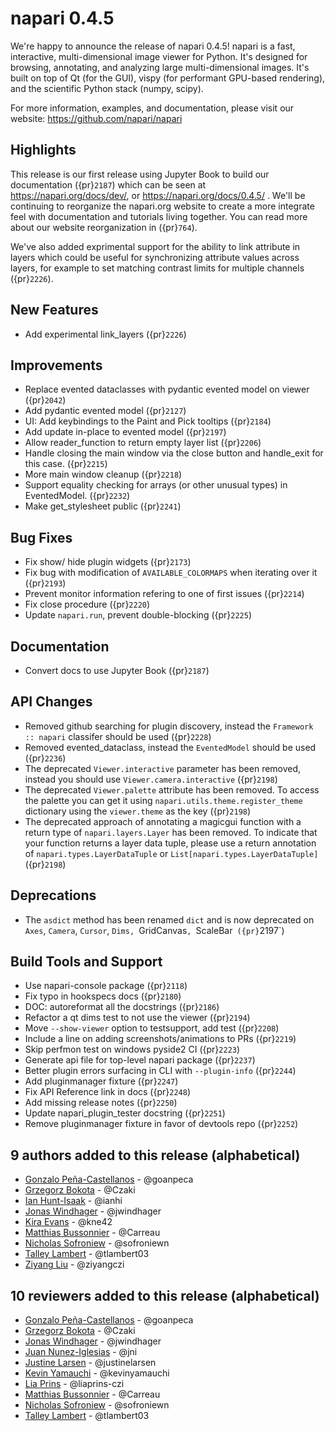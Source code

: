 # napari 0.4.5

We're happy to announce the release of napari 0.4.5!
napari is a fast, interactive, multi-dimensional image viewer for Python.
It's designed for browsing, annotating, and analyzing large multi-dimensional
images. It's built on top of Qt (for the GUI), vispy (for performant GPU-based
rendering), and the scientific Python stack (numpy, scipy).


For more information, examples, and documentation, please visit our website:
https://github.com/napari/napari

## Highlights
This release is our first release using Jupyter Book to build our documentation ({pr}`2187`)
which can be seen at https://napari.org/docs/dev/, or
https://napari.org/docs/0.4.5/ . We'll be continuing to reorganize the
napari.org website to create a more integrate feel with documentation and tutorials living
together. You can read more about our website reorganization in ({pr}`764`).

We've also added exprimental support for the ability to link attribute in layers which could
be useful for synchronizing attribute values across layers, for example to
set matching contrast limits for multiple channels ({pr}`2226`).


## New Features
- Add experimental link_layers ({pr}`2226`)


## Improvements
- Replace evented dataclasses with pydantic evented model on viewer ({pr}`2042`)
- Add pydantic evented model ({pr}`2127`)
- UI: Add keybindings to the Paint and Pick tooltips ({pr}`2184`)
- Add update in-place to evented model ({pr}`2197`)
- Allow reader_function to return empty layer list ({pr}`2206`)
- Handle closing the main window via the close button and handle_exit for this case. ({pr}`2215`)
- More main window cleanup ({pr}`2218`)
- Support equality checking for arrays (or other unusual types) in EventedModel. ({pr}`2232`)
- Make get_stylesheet public ({pr}`2241`)


## Bug Fixes
- Fix show/ hide plugin widgets ({pr}`2173`)
- Fix bug with modification of `AVAILABLE_COLORMAPS` when iterating over it  ({pr}`2193`)
- Prevent monitor information refering to one of first issues ({pr}`2214`)
- Fix close procedure ({pr}`2220`)
- Update `napari.run`, prevent double-blocking ({pr}`2225`)


## Documentation
- Convert docs to use Jupyter Book ({pr}`2187`)


## API Changes
- Removed github searching for plugin discovery, instead the `Framework :: napari` classifer should be used ({pr}`2228`)
- Removed evented_dataclass, instead the `EventedModel` should be used ({pr}`2236`)
- The deprecated ``Viewer.interactive`` parameter has been removed, instead you should use ``Viewer.camera.interactive`` ({pr}`2198`)
- The deprecated ``Viewer.palette`` attribute has been removed. To access the palette you can get it using ``napari.utils.theme.register_theme`` dictionary using the ``viewer.theme`` as the key ({pr}`2198`)
- The deprecated approach of annotating a magicgui function with a return type of ``napari.layers.Layer`` has been removed. To indicate that your function returns a layer data tuple, please use a return annotation of ``napari.types.LayerDataTuple`` or ``List[napari.types.LayerDataTuple]``({pr}`2198`)


## Deprecations
 - The `asdict` method has been renamed `dict` and is now deprecated on `Axes`, `Camera`, `Cursor`, `Dims, `GridCanvas`, `ScaleBar` ({pr}`2197`)


## Build Tools and Support
- Use napari-console package ({pr}`2118`)
- Fix typo in hookspecs docs ({pr}`2180`)
- DOC: autoreformat all the docstrings ({pr}`2186`)
- Refactor a qt dims test to not use the viewer ({pr}`2194`)
- Move `--show-viewer` option to testsupport, add test ({pr}`2208`)
- Include a line on adding screenshots/animations to PRs ({pr}`2219`)
- Skip perfmon test on windows pyside2 CI ({pr}`2223`)
- Generate api file for top-level napari package ({pr}`2237`)
- Better plugin errors surfacing in CLI with `--plugin-info` ({pr}`2244`)
- Add pluginmanager fixture ({pr}`2247`)
- Fix API Reference link in docs ({pr}`2248`)
- Add missing release notes ({pr}`2250`)
- Update napari_plugin_tester docstring ({pr}`2251`)
- Remove pluginmanager fixture in favor of devtools repo ({pr}`2252`)


## 9 authors added to this release (alphabetical)

- [Gonzalo Peña-Castellanos](https://github.com/napari/napari/commits?author=goanpeca) - @goanpeca
- [Grzegorz Bokota](https://github.com/napari/napari/commits?author=Czaki) - @Czaki
- [Ian Hunt-Isaak](https://github.com/napari/napari/commits?author=ianhi) - @ianhi
- [Jonas Windhager](https://github.com/napari/napari/commits?author=jwindhager) - @jwindhager
- [Kira Evans](https://github.com/napari/napari/commits?author=kne42) - @kne42
- [Matthias Bussonnier](https://github.com/napari/napari/commits?author=Carreau) - @Carreau
- [Nicholas Sofroniew](https://github.com/napari/napari/commits?author=sofroniewn) - @sofroniewn
- [Talley Lambert](https://github.com/napari/napari/commits?author=tlambert03) - @tlambert03
- [Ziyang Liu](https://github.com/napari/napari/commits?author=ziyangczi) - @ziyangczi


## 10 reviewers added to this release (alphabetical)

- [Gonzalo Peña-Castellanos](https://github.com/napari/napari/commits?author=goanpeca) - @goanpeca
- [Grzegorz Bokota](https://github.com/napari/napari/commits?author=Czaki) - @Czaki
- [Jonas Windhager](https://github.com/napari/napari/commits?author=jwindhager) - @jwindhager
- [Juan Nunez-Iglesias](https://github.com/napari/napari/commits?author=jni) - @jni
- [Justine Larsen](https://github.com/napari/napari/commits?author=justinelarsen) - @justinelarsen
- [Kevin Yamauchi](https://github.com/napari/napari/commits?author=kevinyamauchi) - @kevinyamauchi
- [Lia Prins](https://github.com/napari/napari/commits?author=liaprins-czi) - @liaprins-czi
- [Matthias Bussonnier](https://github.com/napari/napari/commits?author=Carreau) - @Carreau
- [Nicholas Sofroniew](https://github.com/napari/napari/commits?author=sofroniewn) - @sofroniewn
- [Talley Lambert](https://github.com/napari/napari/commits?author=tlambert03) - @tlambert03


